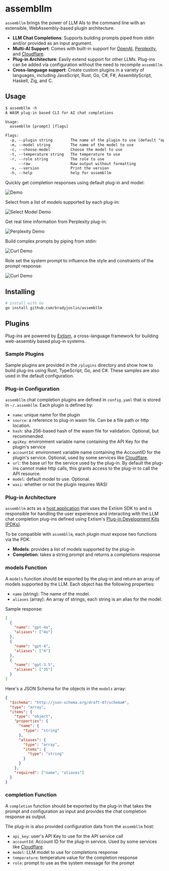 # assembllm

`assembllm` brings the power of LLM AIs to the command line with an extensible, WebAssembly-based plugin architecture.

- **LLM Chat Completions**: Supports building prompts piped from stdin and/or provided as an input argument.
- **Multi-AI Support**: Comes with built-in support for [OpenAI](https://platform.openai.com/docs/guides/text-generation/chat-completions-api), [Perplexity](https://docs.perplexity.ai/), and [Cloudflare](https://developers.cloudflare.com/workers-ai/models/#text-generation).
- **Plug-in Architecture**: Easily extend support for other LLMs. Plug-ins can be added via configuration without the need to recompile `assembllm`.
- **Cross-language support**: Create custom plugins in a variety of languages, including JavaScript, Rust, Go, C#, F#, AssemblyScript, Haskell, Zig, and C.

## Usage

```txt
$ assembllm -h
A WASM plug-in based CLI for AI chat completions

Usage:
  assembllm [prompt] [flags]

Flags:
  -p, --plugin string        The name of the plugin to use (default "openai")
  -m, --model string         The name of the model to use
  -c, --choose-model         Choose the model to use
  -t, --temperature string   The temperature to use
  -r, --role string          The role to use
      --raw                  Raw output without formatting
  -v, --version              Print the version
  -h, --help                 help for assembllm
```

Quickly get completion responses using default plug-in and model:

![Demo](./assets/demo.gif)

Select from a list of models supported by each plug-in:

![Select Model Demo](./assets/choose_model_demo.gif)

Get real time information from Perplexity plug-in:

![Perplexity Demo](./assets/perplexity_demo.gif)

Build complex prompts by piping from stdin:

![Curl Demo](./assets/piping_curl_demo.gif)

Role set the system prompt to influence the style and constraints of the prompt response:

![Curl Demo](./assets/roles_demo.gif)

## Installing

```bash
# install with Go
go install github.com/bradyjoslin/assembllm
```

## Plugins

Plug-ins are powered by [Extism](https://extism.org), a cross-language framework for building web-assembly based plug-in systems.

### Sample Plugins

Sample plugins are provided in the `/plugins` directory and show how to build plug-ins using Rust, TypeScript, Go, and C#.   These samples are also used in the default configuration.

### Plug-in Configuration

`assembllm` chat completion plugins are defined in `config.yaml` that is stored in `~/.assembllm`.  Each plugin is defined by:

- `name`: unique name for the plugin
- `source`: a reference to plug-in wasm file.  Can be a file path or http location.
- `hash`: sha 256-based hash of the wasm file for validation.  Optional, but recommended.
- `apiKey`: environment variable name containing the API Key for the plugin's service
- `accountId`: environment variable name containing the AccountID for the plugin's service.  Optional, used by some services like [Cloudflare](https://developers.cloudflare.com/workers-ai/get-started/rest-api/#1-get-api-token-and-account-id).
- `url`: the base url for the service used by the plug-in.  By default the plug-ins cannot make http calls, this grants access to the plug-in to call the API resource.
- `model`: default model to use. Optional.
- `wasi`: whether or not the plugin requires WASI

### Plug-in Architecture

`assembllm` acts as a [host application](https://extism.org/docs/concepts/host-sdk) that uses the Extism SDK to and is responsible for handling the user experience and interacting with the LLM chat completion plug-ins defined using Extism's [Plug-in Development Kits (PDKs)](https://extism.org/docs/concepts/pdk).

To be compatible with `assembllm`, each plugin must expose two functions via the PDK:

- **Models**: provides a list of models supported by the plug-in
- **Completion**: takes a string prompt and returns a completions response

### models Function

A `models` function should be exported by the plug-in and return an array of models supported by the LLM. Each object has the following properties:

- `name` (string): The name of the model.
- `aliases` (array): An array of strings, each string is an alias for the model.

Sample response:

```json
[
  {
    "name": "gpt-4o",
    "aliases": ["4o"]
  },
  {
    "name": "gpt-4",
    "aliases": ["4"]
  },
  {
    "name": "gpt-3.5",
    "aliases": ["35"]
  }
]
```

Here's a JSON Schema for the objects in the `models` array:

```json
{
  "$schema": "http://json-schema.org/draft-07/schema#",
  "type": "array",
  "items": {
    "type": "object",
    "properties": {
      "name": {
        "type": "string"
      },
      "aliases": {
        "type": "array",
        "items": {
          "type": "string"
        }
      }
    },
    "required": ["name", "aliases"]
  }
}
```

### completion Function

A `completion` function should be exported by the plug-in that takes the prompt and configuration as input and provides the chat completion response as output.

The plug-in is also provided configuration data from the `assembllm` host:

- `api_key`: user's API Key to use for the API service call
- `accountId`: Account ID for the plug-in service. Used by some services like [Cloudflare](https://developers.cloudflare.com/workers-ai/get-started/rest-api/#1-get-api-token-and-account-id).
- `model`: LLM model to use for completions response
- `temperature`: temperature value for the completion response
- `role`: prompt to use as the system message for the prompt

